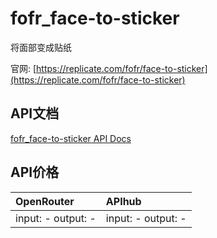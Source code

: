 # fofr_face-to-sticker

将面部变成贴纸

官网: [https://replicate.com/fofr/face-to-sticker](https://replicate.com/fofr/face-to-sticker)

## API文档

[fofr_face-to-sticker API Docs](../apis/zh/fofr_face-to-sticker.md)

## API价格

| OpenRouter | APIhub |
|:---|:---|
| input: - output: - | input: - output: - |

